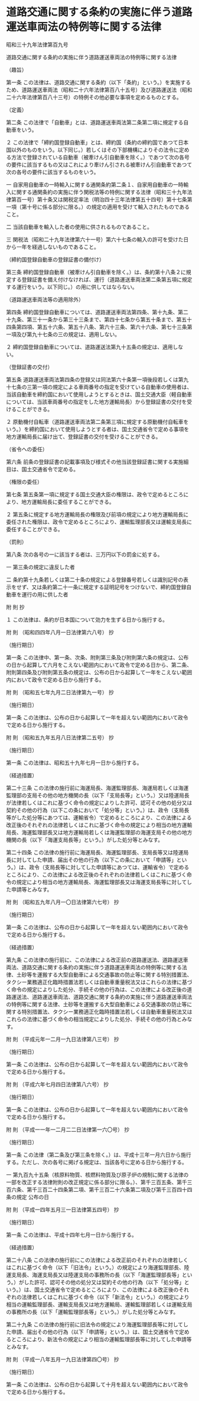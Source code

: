 # 道路交通に関する条約の実施に伴う道路運送車両法の特例等に関する法律

昭和三十九年法律第百九号

道路交通に関する条約の実施に伴う道路運送車両法の特例等に関する法律

（趣旨）

第一条 この法律は、道路交通に関する条約（以下「条約」という。）を実施するため、道路運送車両法（昭和二十六年法律第百八十五号）及び道路運送法（昭和二十六年法律第百八十三号）の特例その他必要な事項を定めるものとする。

（定義）

第二条 この法律で「自動車」とは、道路運送車両法第二条第二項に規定する自動車をいう。

２ この法律で「締約国登録自動車」とは、締約国（条約の締約国であつて日本国以外のものをいう。以下同じ。）若しくはその下部機構によりその法令に定める方法で登録されている自動車（被牽けん引自動車を除く。）であつて次の各号の要件に該当するもの又はこれにより牽けん引される被牽けん引自動車であつて次の各号の要件に該当するものをいう。

一 自家用自動車の一時輸入に関する通関条約第二条１、自家用自動車の一時輸入に関する通関条約の実施に伴う関税法等の特例に関する法律（昭和三十九年法律第百一号）第十条又は関税定率法（明治四十三年法律第五十四号）第十七条第一項（第十号に係る部分に限る。）の規定の適用を受けて輸入されたものであること。

二 当該自動車を輸入した者の使用に供されるものであること。

三 関税法（昭和二十九年法律第六十一号）第六十七条の輸入の許可を受けた日から一年を経過しないものであること。

（締約国登録自動車の登録証書の備付け）

第三条 締約国登録自動車（被牽けん引自動車を除く。）は、条約第十八条２に規定する登録証書を備え付けなければ、運行（道路運送車両法第二条第五項に規定する運行をいう。以下同じ。）の用に供してはならない。

（道路運送車両法等の適用除外）

第四条 締約国登録自動車については、道路運送車両法第四条、第十九条、第二十九条、第三十一条から第三十三条まで、第四十七条から第五十条まで、第五十四条第四項、第五十六条、第五十八条、第六十三条、第六十六条、第七十三条第一項及び第九十七条の三の規定は、適用しない。

２ 締約国登録自動車については、道路運送法第九十五条の規定は、適用しない。

（登録証書の交付）

第五条 道路運送車両法第四条の登録又は同法第六十条第一項後段若しくは第九十七条の三第一項の規定による車両番号の指定を受けている自動車の使用者は、当該自動車を締約国において使用しようとするときは、国土交通大臣（軽自動車については、当該車両番号の指定をした地方運輸局長）から登録証書の交付を受けることができる。

２ 原動機付自転車（道路運送車両法第二条第三項に規定する原動機付自転車をいう。）を締約国において使用しようとする者は、国土交通省令で定める事項を地方運輸局長に届け出て、登録証書の交付を受けることができる。

（省令への委任）

第六条 前条の登録証書の記載事項及び様式その他当該登録証書に関する実施細目は、国土交通省令で定める。

（権限の委任）

第七条 第五条第一項に規定する国土交通大臣の権限は、政令で定めるところにより、地方運輸局長に委任することができる。

２ 第五条に規定する地方運輸局長の権限及び前項の規定により地方運輸局長に委任された権限は、政令で定めるところにより、運輸監理部長又は運輸支局長に委任することができる。

（罰則）

第八条 次の各号の一に該当する者は、三万円以下の罰金に処する。

一 第三条の規定に違反した者

二 条約第十九条若しくは第二十条の規定による登録番号若しくは識別記号の表示をせず、又は条約第二十一条に規定する証明記号をつけないで、締約国登録自動車を運行の用に供した者

附 則 抄

１ この法律は、条約が日本国について効力を生ずる日から施行する。

附 則 （昭和四四年八月一日法律第六八号） 抄

（施行期日）

第一条 この法律中、第一条、次条、附則第三条及び附則第六条の規定は、公布の日から起算して六月をこえない範囲内において政令で定める日から、第二条、附則第四条及び附則第五条の規定は、公布の日から起算して一年をこえない範囲内において政令で定める日から施行する。

附 則 （昭和五七年九月二日法律第九一号） 抄

（施行期日）

第一条 この法律は、公布の日から起算して一年を超えない範囲内において政令で定める日から施行する。

附 則 （昭和五九年五月八日法律第二五号） 抄

（施行期日）

第一条 この法律は、昭和五十九年七月一日から施行する。

（経過措置）

第二十三条 この法律の施行前に海運局長、海運監理部長、海運局若しくは海運監理部の支局その他の地方機関の長（以下「支局長等」という。）又は陸運局長が法律若しくはこれに基づく命令の規定によりした許可、認可その他の処分又は契約その他の行為（以下この条において「処分等」という。）は、政令（支局長等がした処分等にあつては、運輸省令）で定めるところにより、この法律による改正後のそれぞれの法律若しくはこれに基づく命令の規定により相当の地方運輸局長、海運監理部長又は地方運輸局若しくは海運監理部の海運支局その他の地方機関の長（以下「海運支局長等」という。）がした処分等とみなす。

第二十四条 この法律の施行前に海運局長、海運監理部長、支局長等又は陸運局長に対してした申請、届出その他の行為（以下この条において「申請等」という。）は、政令（支局長等に対してした申請等にあつては、運輸省令）で定めるところにより、この法律による改正後のそれぞれの法律若しくはこれに基づく命令の規定により相当の地方運輸局長、海運監理部長又は海運支局長等に対してした申請等とみなす。

附 則 （昭和五九年八月一〇日法律第六七号） 抄

（施行期日）

第一条 この法律は、公布の日から起算して一年を超えない範囲内において政令で定める日から施行する。

（経過措置）

第九条 この法律の施行前に、この法律による改正前の道路運送法、道路運送車両法、道路交通に関する条約の実施に伴う道路運送車両法の特例等に関する法律、土砂等を運搬する大型自動車による交通事故の防止等に関する特別措置法、タクシー業務適正化臨時措置法若しくは自動車重量税法又はこれらの法律に基づく命令の規定によりした処分、手続その他の行為は、この法律による改正後の道路運送法、道路運送車両法、道路交通に関する条約の実施に伴う道路運送車両法の特例等に関する法律、土砂等を運搬する大型自動車による交通事故の防止等に関する特別措置法、タクシー業務適正化臨時措置法若しくは自動車重量税法又はこれらの法律に基づく命令の相当規定によりした処分、手続その他の行為とみなす。

附 則 （平成元年一二月一九日法律第八三号） 抄

（施行期日）

第一条 この法律は、公布の日から起算して一年を超えない範囲内において政令で定める日から施行する。

附 則 （平成六年七月四日法律第八六号） 抄

（施行期日）

第一条 この法律は、公布の日から起算して一年を超えない範囲内において政令で定める日から施行する。

附 則 （平成一一年一二月二二日法律第一六〇号） 抄

（施行期日）

第一条 この法律（第二条及び第三条を除く。）は、平成十三年一月六日から施行する。ただし、次の各号に掲げる規定は、当該各号に定める日から施行する。

一 第九百九十五条（核原料物質、核燃料物質及び原子炉の規制に関する法律の一部を改正する法律附則の改正規定に係る部分に限る。）、第千三百五条、第千三百六条、第千三百二十四条第二項、第千三百二十六条第二項及び第千三百四十四条の規定 公布の日

附 則 （平成一四年五月三一日法律第五四号） 抄

（施行期日）

第一条 この法律は、平成十四年七月一日から施行する。

（経過措置）

第二十八条 この法律の施行前にこの法律による改正前のそれぞれの法律若しくはこれに基づく命令（以下「旧法令」という。）の規定により海運監理部長、陸運支局長、海運支局長又は陸運支局の事務所の長（以下「海運監理部長等」という。）がした許可、認可その他の処分又は契約その他の行為（以下「処分等」という。）は、国土交通省令で定めるところにより、この法律による改正後のそれぞれの法律若しくはこれに基づく命令（以下「新法令」という。）の規定により相当の運輸監理部長、運輸支局長又は地方運輸局、運輸監理部若しくは運輸支局の事務所の長（以下「運輸監理部長等」という。）がした処分等とみなす。

第二十九条 この法律の施行前に旧法令の規定により海運監理部長等に対してした申請、届出その他の行為（以下「申請等」という。）は、国土交通省令で定めるところにより、新法令の規定により相当の運輸監理部長等に対してした申請等とみなす。

附 則 （平成一八年五月一九日法律第四〇号） 抄

（施行期日）

第一条 この法律は、公布の日から起算して十月を超えない範囲内において政令で定める日から施行する。
